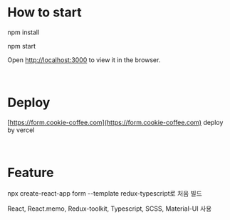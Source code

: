 # How to start
npm install

npm start

Open [http://localhost:3000](http://localhost:3000) to view it in the browser.

<br />

# Deploy
[https://form.cookie-coffee.com](https://form.cookie-coffee.com) deploy by vercel

<br />

# Feature
npx create-react-app form --template redux-typescript로 처음 빌드

React, React.memo, Redux-toolkit, Typescript, SCSS, Material-UI 사용